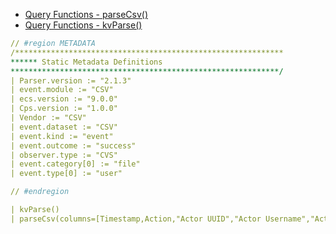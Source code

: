 - [Query Functions - parseCsv()](https://library.humio.com/data-analysis/functions-parsecsv.html)
- [Query Functions - kvParse()](https://library.humio.com/data-analysis/functions-kvparse.html)


```YAML
// #region METADATA
/************************************************************
****** Static Metadata Definitions
************************************************************/
| Parser.version := "2.1.3"
| event.module := "CSV"
| ecs.version := "9.0.0"
| Cps.version := "1.0.0"
| Vendor := "CSV"
| event.dataset := "CSV"
| event.kind := "event"
| event.outcome := "success"
| observer.type := "CVS"
| event.category[0] := "file"
| event.type[0] := "user"

// #endregion

| kvParse()
| parseCsv(columns=[Timestamp,Action,"Actor UUID","Actor Username","Acting On Behalf Of User UUID","Acting On Behalf Of Username","Group UUID","Group Name","Member UUIDs","Member Names"])
```
